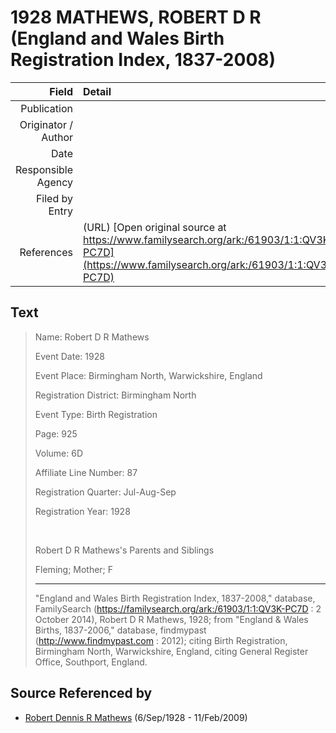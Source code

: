 ﻿---
layout: page
permalink: /sources/s72382739
---

# 1928 MATHEWS, ROBERT D R (England and Wales Birth Registration Index, 1837-2008)

Field | Detail
---:|:---
Publication | 
Originator / Author | 
Date | 
Responsible Agency | 
Filed by Entry | 
References | (URL) [Open original source at https://www.familysearch.org/ark:/61903/1:1:QV3K-PC7D](https://www.familysearch.org/ark:/61903/1:1:QV3K-PC7D)

## Text

> Name: Robert D R Mathews
>
> Event Date: 1928
>
> Event Place: Birmingham North, Warwickshire, England
>
> Registration District: Birmingham North
>
> Event Type: Birth Registration
>
> Page: 925
>
> Volume: 6D
>
> Affiliate Line Number: 87
>
> Registration Quarter: Jul-Aug-Sep
>
> Registration Year: 1928
>
> <br/>
>
> Robert D R Mathews's Parents and Siblings
>
> Fleming; Mother; F
>
> ---
>
> "England and Wales Birth Registration Index, 1837-2008," database, FamilySearch (https://familysearch.org/ark:/61903/1:1:QV3K-PC7D : 2 October 2014), Robert D R Mathews, 1928; from "England & Wales Births, 1837-2006," database, findmypast (http://www.findmypast.com : 2012); citing Birth Registration, Birmingham North, Warwickshire, England, citing General Register Office, Southport, England.
>

## Source Referenced by

* [Robert Dennis R Mathews](../people/@58223940@-robert-dennis-r-mathews-b1928-9-6-d2009-2-11.md) (6/Sep/1928 - 11/Feb/2009)
